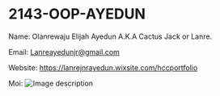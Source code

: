 # 2143-OOP-AYEDUN

Name: Olanrewaju Elijah Ayedun A.K.A Cactus Jack or Lanre.

Email: Lanreayedunjr@gmail.com

Website: https://lanrejnrayedun.wixsite.com/hccportfolio


Moi: ![Image description](https://www.instagram.com/p/B6WCg9ZAl1e/)

